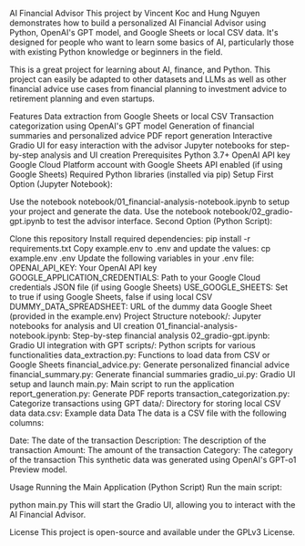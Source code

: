 AI Financial Advisor
This project by Vincent Koc and Hung Nguyen demonstrates how to build a personalized AI Financial Advisor using Python, OpenAI's GPT model, and Google Sheets or local CSV data. It's designed for people who want to learn some basics of AI, particularly those with existing Python knowledge or beginners in the field.

This is a great project for learning about AI, finance, and Python. This project can easily be adapted to other datasets and LLMs as well as other financial advice use cases from financial planning to investment advice to retirement planning and even startups.

Features
Data extraction from Google Sheets or local CSV
Transaction categorization using OpenAI's GPT model
Generation of financial summaries and personalized advice
PDF report generation
Interactive Gradio UI for easy interaction with the advisor
Jupyter notebooks for step-by-step analysis and UI creation
Prerequisites
Python 3.7+
OpenAI API key
Google Cloud Platform account with Google Sheets API enabled (if using Google Sheets)
Required Python libraries (installed via pip)
Setup
First Option (Jupyter Notebook):

Use the notebook notebook/01_financial-analysis-notebook.ipynb to setup your project and generate the data.
Use the notebook notebook/02_gradio-gpt.ipynb to test the advisor interface.
Second Option (Python Script):

Clone this repository
Install required dependencies: pip install -r requirements.txt
Copy example.env to .env and update the values:
cp example.env .env
Update the following variables in your .env file:
OPENAI_API_KEY: Your OpenAI API key
GOOGLE_APPLICATION_CREDENTIALS: Path to your Google Cloud credentials JSON file (if using Google Sheets)
USE_GOOGLE_SHEETS: Set to true if using Google Sheets, false if using local CSV
DUMMY_DATA_SPREADSHEET: URL of the dummy data Google Sheet (provided in the example.env)
Project Structure
notebook/: Jupyter notebooks for analysis and UI creation
01_financial-analysis-notebook.ipynb: Step-by-step financial analysis
02_gradio-gpt.ipynb: Gradio UI integration with GPT
scripts/: Python scripts for various functionalities
data_extraction.py: Functions to load data from CSV or Google Sheets
financial_advice.py: Generate personalized financial advice
financial_summary.py: Generate financial summaries
gradio_ui.py: Gradio UI setup and launch
main.py: Main script to run the application
report_generation.py: Generate PDF reports
transaction_categorization.py: Categorize transactions using GPT
data/: Directory for storing local CSV data
data.csv: Example data
Data
The data is a CSV file with the following columns:

Date: The date of the transaction
Description: The description of the transaction
Amount: The amount of the transaction
Category: The category of the transaction
This synthetic data was generated using OpenAI's GPT-o1 Preview model.

Usage
Running the Main Application (Python Script)
Run the main script:

python main.py
This will start the Gradio UI, allowing you to interact with the AI Financial Advisor.

License
This project is open-source and available under the GPLv3 License.
